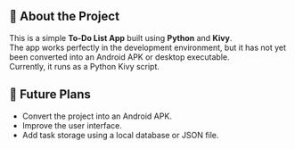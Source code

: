 ## 📝 About the Project
This is a simple **To-Do List App** built using **Python** and **Kivy**.  
The app works perfectly in the development environment, but it has not yet been converted into an Android APK or desktop executable.  
Currently, it runs as a Python Kivy script.

## 🚀 Future Plans
- Convert the project into an Android APK.  
- Improve the user interface.  
- Add task storage using a local database or JSON file.
